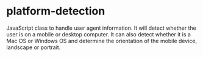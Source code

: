 # platform-detection
JavaScript class to handle user agent information. It will detect whether the user is on a mobile or desktop computer. It can also detect whether it is a Mac OS or Windows OS and determine the orientation of the mobile device, landscape or portrait.

